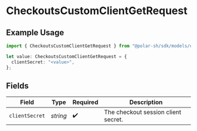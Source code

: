 # CheckoutsCustomClientGetRequest

## Example Usage

```typescript
import { CheckoutsCustomClientGetRequest } from "@polar-sh/sdk/models/operations";

let value: CheckoutsCustomClientGetRequest = {
  clientSecret: "<value>",
};
```

## Fields

| Field                               | Type                                | Required                            | Description                         |
| ----------------------------------- | ----------------------------------- | ----------------------------------- | ----------------------------------- |
| `clientSecret`                      | *string*                            | :heavy_check_mark:                  | The checkout session client secret. |